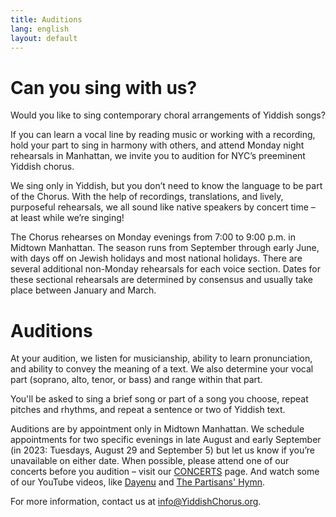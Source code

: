 ```yaml
---
title: Auditions
lang: english
layout: default
---
```


# Can you sing with us?

Would you like to sing contemporary choral arrangements of Yiddish songs?  

If you can learn a vocal line by reading music or working with a recording, hold your part to sing in harmony with others, and attend Monday night rehearsals in Manhattan, we invite you to audition for NYC’s preeminent Yiddish chorus.  

We sing only in Yiddish, but you don’t need to know the language to be part of the Chorus. With the help of recordings, translations, and lively, purposeful rehearsals, we all sound like native speakers by concert time – at least while we’re singing!  

The Chorus rehearses on Monday evenings from 7:00 to 9:00 p.m. in Midtown Manhattan. The season runs from September through early June, with days off on Jewish holidays and most national holidays. There are several additional non-Monday rehearsals for each voice section. Dates for these sectional rehearsals are determined by consensus and usually take place between January and March.  

# Auditions

At your audition, we listen for musicianship, ability to learn pronunciation, and ability to convey the meaning of a text. We also determine your vocal part (soprano, alto, tenor, or bass) and range within that part.  

You'll be asked to sing a brief song or part of a song you choose, repeat pitches and rhythms, and repeat a sentence or two of Yiddish text.  

Auditions are by appointment only in Midtown Manhattan. We schedule appointments for two specific evenings in late August and early September (in 2023: Tuesdays, August 29 and September 5) but let us know if you’re unavailable on either date. When possible, please attend one of our concerts before you audition – visit our [CONCERTS](https://www.yiddishchorus.org/concerts.html) page. And watch some of our YouTube videos, like [Dayenu](https://www.youtube.com/watch?v=p3R98uechsQ) and [The Partisans' Hymn](https://www.youtube.com/watch?v=sBdTnthBw2o).  

For more information, contact us at [info@YiddishChorus.org](mailto:info@yiddishchorus.org).

